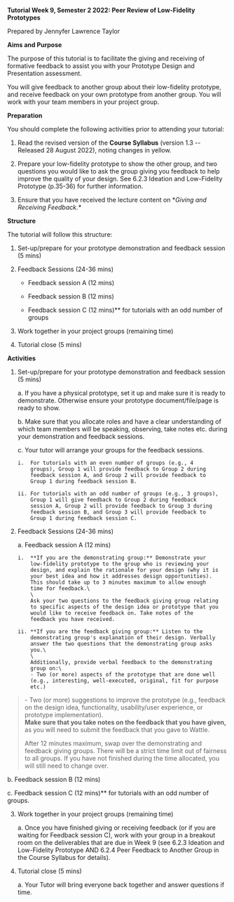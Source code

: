 **Tutorial Week 9, Semester 2 2022: Peer Review of Low-Fidelity
Prototypes**

Prepared by Jennyfer Lawrence Taylor

**Aims and Purpose**

The purpose of this tutorial is to facilitate the giving and receiving
of formative feedback to assist you with your Prototype Design and
Presentation assessment.

You will give feedback to another group about their low-fidelity
prototype, and receive feedback on your own prototype from another
group. You will work with your team members in your project group.

**Preparation**

You should complete the following activities prior to attending your
tutorial:

1.  Read the revised version of the **Course Syllabus** (version 1.3 --
    Released 28 August 2022), noting changes in yellow.

2.  Prepare your low-fidelity prototype to show the other group, and two
    questions you would like to ask the group giving you feedback to
    help improve the quality of your design. See 6.2.3 Ideation and
    Low-Fidelity Prototype (p.35-36) for further information.

3.  Ensure that you have received the lecture content on **Giving and
    Receiving Feedback.\**

**Structure**

The tutorial will follow this structure:

1.  Set-up/prepare for your prototype demonstration and feedback session
    (5 mins)

2.  Feedback Sessions (24-36 mins)

    - Feedback session A (12 mins)

    - Feedback session B (12 mins)

    - Feedback session C (12 mins)\*\* for tutorials with an odd number
      of groups

3.  Work together in your project groups (remaining time)

4.  Tutorial close (5 mins)

**Activities**

1.  Set-up/prepare for your prototype demonstration and feedback session
    (5 mins)

    a.  If you have a physical prototype, set it up and make sure it is
        ready to demonstrate. Otherwise ensure your prototype
        document/file/page is ready to show.

    b.  Make sure that you allocate roles and have a clear understanding
        of which team members will be speaking, observing, take notes
        etc. during your demonstration and feedback sessions.

    c.  Your tutor will arrange your groups for the feedback sessions.

        i.  For tutorials with an even number of groups (e.g., 4
            groups), Group 1 will provide feedback to Group 2 during
            feedback session A, and Group 2 will provide feedback to
            Group 1 during feedback session B.

        ii. For tutorials with an odd number of groups (e.g., 3 groups),
            Group 1 will give feedback to Group 2 during feedback
            session A, Group 2 will provide feedback to Group 3 during
            feedback session B, and Group 3 will provide feedback to
            Group 1 during feedback session C.

2.  Feedback Sessions (24-36 mins)

    a.  Feedback session A (12 mins)

        i.  **If you are the demonstrating group:** Demonstrate your
            low-fidelity prototype to the group who is reviewing your
            design, and explain the rationale for your design (why it is
            your best idea and how it addresses design opportunities).
            This should take up to 3 minutes maximum to allow enough
            time for feedback.\
            \
            Ask your two questions to the feedback giving group relating
            to specific aspects of the design idea or prototype that you
            would like to receive feedback on. Take notes of the
            feedback you have received.

        ii. **If you are the feedback giving group:** Listen to the
            demonstrating group's explanation of their design. Verbally
            answer the two questions that the demonstrating group asks
            you.\
            \
            Additionally, provide verbal feedback to the demonstrating
            group on:\
            - Two (or more) aspects of the prototype that are done well
            (e.g., interesting, well-executed, original, fit for purpose
            etc.)

> \- Two (or more) suggestions to improve the prototype (e.g., feedback
> on the design idea, functionality, usability/user experience, or
> prototype implementation).\
> **Make sure that you take notes on the feedback that you have given,**
> as you will need to submit the feedback that you gave to Wattle.
>
> After 12 minutes maximum, swap over the demonstrating and feedback
> giving groups. There will be a strict time limit out of fairness to
> all groups. If you have not finished during the time allocated, you
> will still need to change over.

b.  Feedback session B (12 mins)

c.  Feedback session C (12 mins)\*\* for tutorials with an odd number of
    groups.

<!-- -->

3.  Work together in your project groups (remaining time)

    a.  Once you have finished giving or receiving feedback (or if you
        are waiting for Feedback session C), work with your group in a
        breakout room on the deliverables that are due in Week 9 (see
        6.2.3 Ideation and Low-Fidelity Prototype AND 6.2.4 Peer
        Feedback to Another Group in the Course Syllabus for details).

4.  Tutorial close (5 mins)

    a.  Your Tutor will bring everyone back together and answer
        questions if time.
